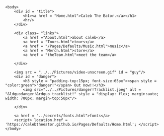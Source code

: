 
<html>

    <body>
        <div id = "title">
            <h1><a href = "Home.html">Caleb The Eator.</a></h1>
            <hr/>
        </div>

        <div class= "links">
            <a href ="About.html">about caleb</a>
            <a href = "Tours.html">tours</a>
            <a href = "/Pages/Defaults/Music.html">music</a>
            <a href = "Merch.html">store</a>
            <a href = "theTeam.html">meet the team</a>
            
        </div>

        <img src = "../../Pictures/video-unscreen.gif" id = "guy"/>
        <div id = "danger">
            <h3 style = "padding-top:15px; font-size:65px"><span style = "color:green">"danger!"</span> Out now!!</h3>
            <img src="../../Pictures/danger!Tracklist.jpeg" alt = "&ldquodanger!&rdquo tracklist!" style = "display: flex; margin:auto; width: 700px; margin-top:50px"/>
            
        </div>
    
        <a href = "../secrets/fonts.html">fonts</a>
        <script> location.href = 'https://calebtheeator.github.io/Pages/Defaults/Home.html'; </script>
    </body>
